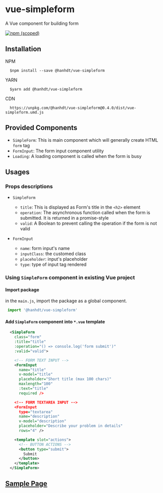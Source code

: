 # vue-simpleform

A Vue component for building form

[![npm (scoped)](https://img.shields.io/npm/v/@hanhdt/vue-simpleform.svg?style=for-the-badge)](https://www.npmjs.com/package/@hanhdt/vue-simpleform)

## Installation

NPM

```Shell
  $npm install --save @hanhdt/vue-simpleform
```

YARN

```Shell
  $yarn add @hanhdt/vue-simpleform
```

CDN

```Shell
  https://unpkg.com/@hanhdt/vue-simpleform@0.4.0/dist/vue-simpleform.umd.js
```

## Provided Components

- `SimpleForm`: This is main component which will generally create HTML `form` tag
- `FormInput`: The form input component utility
- `Loading`: A loading component is called when the form is busy

## Usages

### Props descriptions

- `SimpleForm`
  - `title`: This is displayed as Form's title in the `<h2>` element
  - `operation`: The asynchronous function called when the form is submitted. It is returned in a promise-style
  - `valid`: A Boolean to prevent calling the operation if the form is not valid

- `FormInput`
  - `name`: form input's name
  - `inputClass`: the customed class
  - `placeholder`: input's placeholder
  - `type`: type of input tag rendered

### Using `SimpleForm` component in existing Vue project

#### Import package

in the `main.js`, import the package as a global component.

```javascript
 import '@hanhdt/vue-simpleform'
```

#### Add `SimpleForm` component into `*.vue` template

```XML
  <SimpleForm
    class="form"
    :title="title"
    :operation="() => console.log('form submit')"
    :valid="valid">

    <!-- FORM TEXT INPUT -->
    <FormInput
      name="title"
      v-model="title"
      placeholder="Short title (max 100 chars)"
      maxlength="100"
      :text="title"
      required />

    <!-- FORM TEXTAREA INPUT -->
    <FormInput
      type="textarea"
      name="description"
      v-model="description"
      placeholder="Describe your problem in details"
      rows="4" />

    <template slot="actions">
      <!-- BUTTON ACTIONS -->
      <button type="submit">
        Submit
      </button>
    </template>
  </SimpleForm>
```

## [Sample Page](/example)